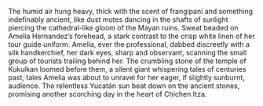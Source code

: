 The humid air hung heavy, thick with the scent of frangipani and something indefinably ancient, like dust motes dancing in the shafts of sunlight piercing the cathedral-like gloom of the Mayan ruins.  Sweat beaded on Amelia Hernandez’s forehead, a stark contrast to the crisp white linen of her tour guide uniform.  Amelia, ever the professional, dabbed discreetly with a silk handkerchief, her dark eyes, sharp and observant, scanning the small group of tourists trailing behind her.  The crumbling stone of the temple of Kukulkan loomed before them, a silent giant whispering tales of centuries past, tales Amelia was about to unravel for her eager, if slightly sunburnt, audience.  The relentless Yucatán sun beat down on the ancient stones, promising another scorching day in the heart of Chichen Itza.
